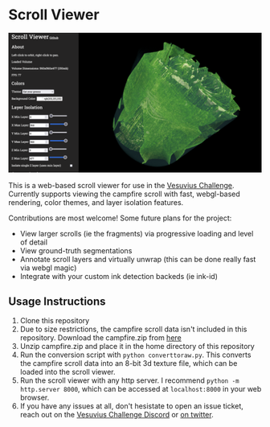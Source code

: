 # Scroll Viewer

![screenshot](./cover.png)

This is a web-based scroll viewer for use in the [Vesuvius Challenge](https://scrollprize.org/). Currently supports viewing the campfire scroll with fast, webgl-based rendering, color themes, and layer isolation features. 

Contributions are most welcome! Some future plans for the project:
- View larger scrolls (ie the fragments) via progressive loading and level of detail
- View ground-truth segmentations
- Annotate scroll layers and virtually unwrap (this can be done really fast via webgl magic)
- Integrate with your custom ink detection backeds (ie ink-id)

## Usage Instructions
1. Clone this repository
2. Due to size restrictions, the campfire scroll data isn't included in this repository. Download the campfire.zip from [here](https://scrollprize.org/data)
3. Unzip campfire.zip and place it in the home directory of this repository
4. Run the conversion script with `python converttoraw.py`. This converts the campfire scroll data into an 8-bit 3d texture file, which can be loaded into the scroll viewer.
5. Run the scroll viewer with any http server. I recommend `python -m http.server 8000`, which can be accessed at `localhost:8000` in your web browser.
6. If you have any issues at all, don't hesistate to open an issue ticket, reach out on the [Vesuvius Challenge Discord](https://discord.gg/6FgWYNjb4N) or [on twitter](https://twitter.com/LukeFarritor).
